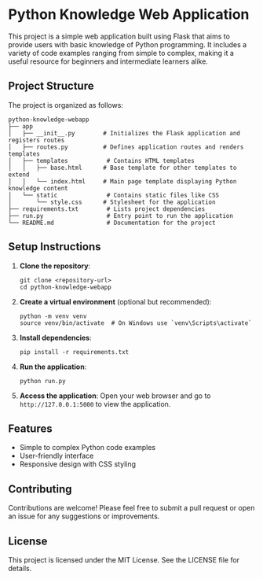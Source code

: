 # Python Knowledge Web Application

This project is a simple web application built using Flask that aims to provide users with basic knowledge of Python programming. It includes a variety of code examples ranging from simple to complex, making it a useful resource for beginners and intermediate learners alike.

## Project Structure

The project is organized as follows:

```
python-knowledge-webapp
├── app
│   ├── __init__.py        # Initializes the Flask application and registers routes
│   ├── routes.py          # Defines application routes and renders templates
│   ├── templates           # Contains HTML templates
│   │   ├── base.html      # Base template for other templates to extend
│   │   └── index.html     # Main page template displaying Python knowledge content
│   └── static              # Contains static files like CSS
│       └── style.css      # Stylesheet for the application
├── requirements.txt        # Lists project dependencies
├── run.py                  # Entry point to run the application
└── README.md               # Documentation for the project
```

## Setup Instructions

1. **Clone the repository**:
   ```
   git clone <repository-url>
   cd python-knowledge-webapp
   ```

2. **Create a virtual environment** (optional but recommended):
   ```
   python -m venv venv
   source venv/bin/activate  # On Windows use `venv\Scripts\activate`
   ```

3. **Install dependencies**:
   ```
   pip install -r requirements.txt
   ```

4. **Run the application**:
   ```
   python run.py
   ```

5. **Access the application**:
   Open your web browser and go to `http://127.0.0.1:5000` to view the application.

## Features

- Simple to complex Python code examples
- User-friendly interface
- Responsive design with CSS styling

## Contributing

Contributions are welcome! Please feel free to submit a pull request or open an issue for any suggestions or improvements.

## License

This project is licensed under the MIT License. See the LICENSE file for details.